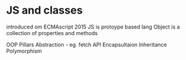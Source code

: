 # JS and classes
introduced om ECMAscript 2015
JS is protoype based lang
Object is a collection of properties and methods

OOP Pillars
Abstraction - eg. fetch API
Encapsultaion
Inheritance
Polymorphism